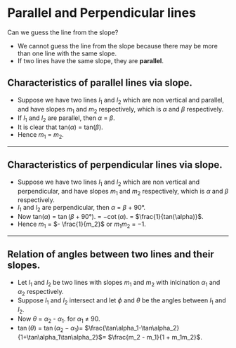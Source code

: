# Parallel and Perpendicular lines

Can we guess the line from the slope?

- We cannot guess the line from the slope because there may be more than one line with the same slope.
- If two lines have the same slope, they are **parallel**.

## Characteristics of parallel lines via slope.

- Suppose we have two lines $l_1$ and $l_2$ which are non vertical and parallel, and have slopes $m_1$ and $m_2$ respectively, which is $\alpha$ and $\beta$ respectively.
- If $l_1$ and $l_2$ are parallel, then $\alpha$ = $\beta$.
- It is clear that tan($\alpha$) = tan($\beta$).
- Hence $m_1$ = $m_2$.

---

## Characteristics of perpendicular lines via slope.

- Suppose we have two lines $l_1$ and $l_2$ which are non vertical and perpendicular, and have slopes $m_1$ and $m_2$ respectively, which is $\alpha$ and $\beta$ respectively.
- $l_1$ and $l_2$ are perpendicular, then $\alpha$ = $\beta$ + $90°$.
- Now tan($\alpha$) = $\tan(\beta + 90°)$. = $-\cot(\alpha)$. = $\frac{1}{tan(\alpha)}$.
- Hence $m_1$ = $- \frac{1}{m_2}$ or $m_1m_2$ = $-1$.

---

## Relation of angles between two lines and their slopes.

- Let $l_1$ and $l_2$ be two lines with slopes $m_1$ and $m_2$ with inlcination $\alpha_1$ and $\alpha_2$ respectively.
- Suppose $l_1$ and $l_2$ intersect and let $\phi$ and $\theta$ be the angles between $l_1$ and $l_2$.
- Now $\theta$ = $\alpha_2$ - $\alpha_1$. for $\alpha_1$ $\neq$ $90$.
- $\tan(\theta)$ = $\tan(\alpha_2-\alpha_1)$= $\frac{\tan\alpha_1-\tan\alpha_2}{1+\tan\alpha_1\tan\alpha_2}$= $\frac{m_2 - m_1}{1 + m_1m_2}$.
